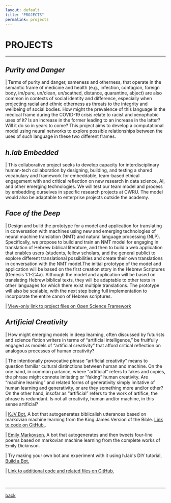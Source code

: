 ```yaml
---
layout: default
title: "PROJECTS"
permalink: projects
---   
```


# PROJECTS #  
  
---  
  
## *Purity and Danger* ##  

| Terms of purity and danger, sameness and otherness, that operate in the semantic frame of medicine and health (e.g., infection, contagion, foreign body, im/pure, un/clean, un/scathed, distance, quarantine, abject) are also common in contexts of social identity and difference, especially when projecting racial and ethnic otherness as threats to the integrity and wellbeing of social bodies. How might the prevalence of this language in the medical frame during the COVID-19 crisis relate to racist and xenophobic uses of it? Is an increase in the former leading to an increase in the latter? Will it do so in years to come? This project aims to develop a computational model using neural networks to explore possible relationships between the uses of such language in these two different frames. 

## *h.lab Embedded* ##  

| This collaborative project seeks to develop capacity for interdisciplinary human-tech collaboration by designing, building, and testing a shared vocabulary and framework for embeddable, team-based ethical engagement with and critical reflection on new research in data science, AI, and other emerging technologies. We will test our team model and process by embedding ourselves in specific research projects at CWRU. The model would also be adaptable to enterprise projects outside the academy.  

## *Face of the Deep* ##

| Design and build the prototype for a model and application for translating in conversation with machines using new and emerging technologies of neural machine translation (NMT) and natural language processing (NLP). Specifically, we propose to build and train an NMT model for engaging in translation of  Hebrew biblical literature, and then to build a web application that enables users (students, fellow scholars, and the general public) to explore different translational possibilities and create their own translations in conversation with the NMT model.The initial prototype of the model and application will be based on the first creation story in the Hebrew Scriptures (Genesis 1:1-2:4a). Although the model and application will be based on translating Hebrew biblical texts, they will be adaptable to other texts in other languages for which there exist multiple translations. The prototype will also be scalable, with the next step being full implementation to incorporate the entire canon of Hebrew scriptures.  
  
| [View-only link to project files on Open Science Framework](https://osf.io/sgzq5/?view_only=a74accb836e0414b923fe8532b0e9a06)
 

## *Artificial Creativity* ##

| How might emerging models in deep learning, often discussed by futurists and science fiction writers in terms of “artificial intelligence,” be fruitfully engaged as models of “artificial creativity” that afford critical reflection on analogous processes of human creativity?  
  
| The intentionally provocative phrase “artificial creativity” means to question familiar cultural distinctions between human and machine. On the one hand, in common parlance, where "artificial" refers to fakes and copies, the phrase might connote imitating or “faking” human creativity. Are “machine learning” and related forms of generativity simply imitative of human learning and generativity, or are they something more and/or other? On the other hand, insofar as “artificial” refers to the work of artifice, the phrase is redundant. Is not all creativity, human and/or machine, in this sense artificial?  
  
| [KJV Bot.](https://twitter.com/kjvbot) A bot that autogenerates biblicalish utterances based on markovian machine learning from the King James Version of the Bible. [Link to code on GitHub.](https://github.com/timothybeal/kjvbot).  
  
| [Emily Markovson.](https://twitter.com/emilymarkovson) A bot that autogenerates and then tweets four-line poems based on markovian machine learning from the complete works of Emily Dickinson.  

| Try making your own bot and experiment with it using h.lab's DIY tutorial, [Build a Bot.](https://colab.research.google.com/drive/18f0pvnrb7I7IAYu1soWRBi4RiwLbW5Iy?usp=sharing)  

| [Link to additional code and related files on GitHub.](https://github.com/timothybeal/artificialcreativity)

&nbsp; 
  
---

[back](./)

